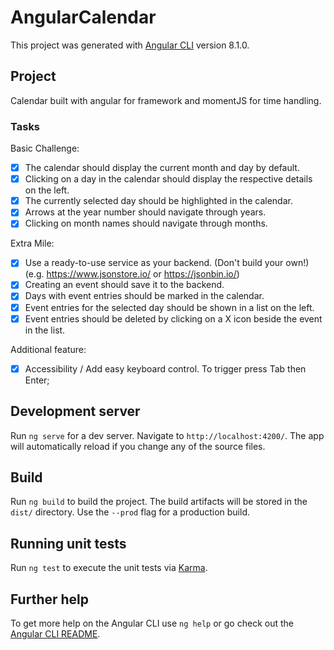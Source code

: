 # AngularCalendar

This project was generated with [Angular CLI](https://github.com/angular/angular-cli) version 8.1.0.

## Project

Calendar built with angular for framework and momentJS for time handling.

### Tasks 
  Basic Challenge:
  
  - [x] The calendar should display the current month and day by default.
  - [x] Clicking on a day in the calendar should display the respective details on the left.
  - [x] The currently selected day should be highlighted in the calendar.
  - [x] Arrows at the year number should navigate through years.
  - [x] Clicking on month names should navigate through months.
  
  Extra Mile:
  
  - [x] Use a ready-to-use service as your backend. (Don't build your own!)
    (e.g. https://www.jsonstore.io/ or https://jsonbin.io/)
  - [x] Creating an event should save it to the backend.
  - [x] Days with event entries should be marked in the calendar.
  - [x] Event entries for the selected day should be shown in a list on the left.
  - [x] Event entries should be deleted by clicking on a X icon beside the event in the list.
  
   Additional feature:
   
   - [x] Accessibility / Add easy keyboard control. To trigger press Tab then Enter;

## Development server

Run `ng serve` for a dev server. Navigate to `http://localhost:4200/`. The app will automatically reload if you change any of the source files.

## Build

Run `ng build` to build the project. The build artifacts will be stored in the `dist/` directory. Use the `--prod` flag for a production build.

## Running unit tests

Run `ng test` to execute the unit tests via [Karma](https://karma-runner.github.io).

## Further help

To get more help on the Angular CLI use `ng help` or go check out the [Angular CLI README](https://github.com/angular/angular-cli/blob/master/README.md).
